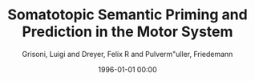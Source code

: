 ---
layout: post
title: Somatotopic Semantic Priming and Prediction in the Motor System

date: 1996-01-01 00:00
author: Grisoni, Luigi and Dreyer, Felix R and Pulverm\"uller, Friedemann
tags: ["grounded cognition","mismatch negativity","readiness potentials","semantic processing"]
journal: Cerebral Cortex

link: https://doi.org/10.1093/cercor/bhw026

year: 2016
---
